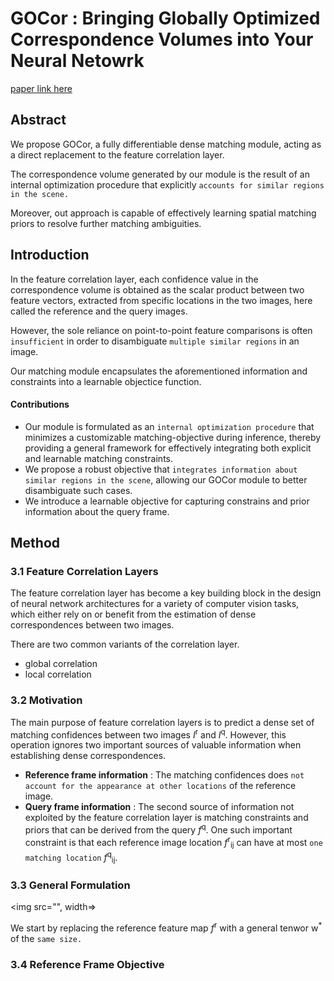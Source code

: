 
# GOCor : Bringing Globally Optimized Correspondence Volumes into Your Neural Netowrk

[paper link here](https://papers.nips.cc/paper/2020/file/a4a8a3I750a23de2da88ef6a491dfd5c-Paper.pdf)

## Abstract

We propose GOCor, a fully differentiable dense matching module, acting as a direct replacement
to the feature correlation layer.

The correspondence volume generated by our module is the result of an internal optimization procedure that
explicitly `accounts for similar regions in the scene.`

Moreover, out approach is capable of effectively learning spatial matching priors to resolve further matching
ambiguities.

## Introduction

In the feature correlation layer, each confidence value in the correspondence volume is obtained as
the scalar product between two feature vectors, extracted from specific locations in the two images,
here called the reference and the query images.

However, the sole reliance on point-to-point feature comparisons is often `insufficient` in order to disambiguate
`multiple similar regions` in an image.

Our matching module encapsulates the aforementioned information and constraints into a learnable objectice function.

#### Contributions

* Our module is formulated as an `internal optimization procedure` that minimizes a customizable matching-objective during
inference, thereby providing a general framework for effectively integrating both explicit and learnable matching constraints.
* We propose a robust objective that `integrates information about similar regions in the scene`, allowing our GOCor module to
better disambiguate such cases.
* We introduce a learnable objective for capturing constrains and prior information about the query frame.

## Method

### 3.1 Feature Correlation Layers

The feature correlation layer has become a key building block in the design of neural network architectures for a variety
of computer vision tasks, which either rely on or benefit from the estimation of dense correspondences between two images.

There are two common variants of the correlation layer.
* global correlation
* local correlation

### 3.2 Motivation

The main purpose of feature correlation layers is to predict a dense set of matching confidences between two images
*I*<sup>r</sup> and *I*<sup>q</sup>. However, this operation ignores two important sources of valuable information
when establishing dense correspondences.

* **Reference frame information** : The matching confidences  does `not account for the appearance at other locations`
of the reference image.
* **Query frame information** : The second source of information not exploited by the feature correlation layer is
matching constraints and priors that can be derived from the query *f*<sup>q</sup>. One such important constraint
is that each reference image location *f*<sup>r</sup><sub>ij</sub> can have at most `one matching location`
*f*<sup>q</sup><sub>ij</sub>.

### 3.3 General Formulation

<img src="", width=>

We start by replacing the reference feature map *f*<sup>r</sup> with a general tenwor w<sup>*</sup> of the `same
size.`

### 3.4 Reference Frame Objective




